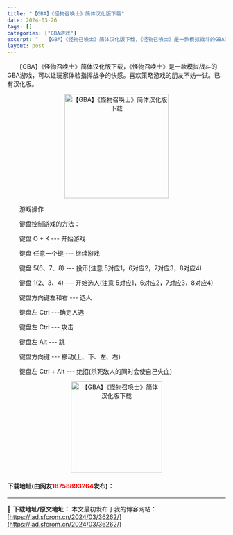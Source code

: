 ```yaml
---
title: "【GBA】《怪物召唤士》简体汉化版下载"
date: 2024-03-26
tags: []
categories: ["GBA游戏"]
excerpt: "　　【GBA】《怪物召唤士》简体汉化版下载，《怪物召唤士》是一款模拟战斗的GBA游戏，可以让玩家体验指挥战争的快感。喜欢策略游戏的朋友不妨一试。已有汉化版。 　　游戏操作 　　键盘控制游戏的方法： 　　键盘 O + K --- 开始游戏 　　键盘 任意一个键 --- 继续游戏 　　键盘 5(6、7、&hellip;"
layout: post
---
```


 <p>　　【GBA】《怪物召唤士》简体汉化版下载，《怪物召唤士》是一款模拟战斗的GBA游戏，可以让玩家体验指挥战争的快感。喜欢策略游戏的朋友不妨一试。已有汉化版。</p> <p align="center"><img align="" border="0" src="https://lad.sfcrom.cn/wp-content/uploads/2024/03/20240326_660263a7a19b2.jpg" width="240" alt="【GBA】《怪物召唤士》简体汉化版下载" /></p> <p>　　游戏操作</p> <p>　　键盘控制游戏的方法：</p> <p>　　键盘 O + K --- 开始游戏</p> <p>　　键盘 任意一个键 --- 继续游戏</p> <p>　　键盘 5(6、7、8) --- 投币(注意 5对应1，6对应2，7对应3，8对应4)</p> <p>　　键盘 1(2、3、4) --- 开始选人(注意 5对应1，6对应2，7对应3，8对应4)</p> <p>　　键盘方向键左和右 --- 选人</p> <p>　　键盘左 Ctrl ---确定人选</p> <p>　　键盘左 Ctrl --- 攻击</p> <p>　　键盘左 Alt --- 跳</p> <p>　　键盘方向键 --- 移动(上、下、左、右)</p> <p>　　键盘左 Ctrl + Alt --- 绝招(杀死敌人的同时会使自己失血)</p> <p align="center"><img align="" border="0" src="https://lad.sfcrom.cn/wp-content/uploads/2024/03/20240326_660263a7e77eb.jpg" width="210" alt="【GBA】《怪物召唤士》简体汉化版下载" /></p> <p><h4>下载地址(由网友<font color="red">18758893264</font>发布)：</h4></p> 

---
📖 **下载地址/原文地址：** 本文最初发布于我的博客网站：[https://lad.sfcrom.cn/2024/03/36262/](https://lad.sfcrom.cn/2024/03/36262/)
